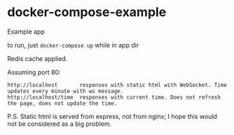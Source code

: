 # docker-compose-example
Example app


to run, just 
```docker-compose up```
while in app dir

Redis cache applied.

Assuming port 80:
```
http://localhost       responses with static html with WebSocket. Time updates every minute with ws message.
http://localhost/time  responses with current time. Does not refresh the page, does not update the time.
```

P.S.
Static html is served from express, not from nginx; I hope this would not be considered as a big problem.